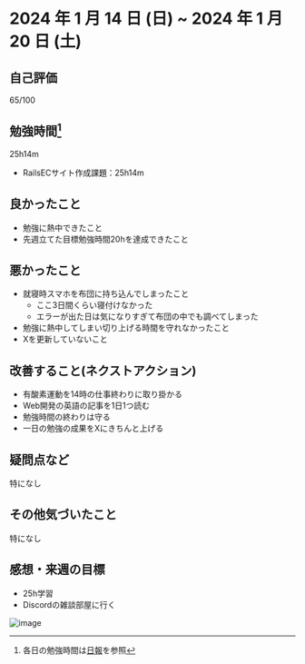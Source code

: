 # 2024 年 1 月 14 日 (日) ~ 2024 年 1 月 20 日 (土)

## 自己評価
65/100

## 勉強時間[^1]
25h14m
- RailsECサイト作成課題：25h14m
[^1]: 各日の勉強時間は[日報](https://github.com/nil-ramuda/daily-report)を参照

## 良かったこと
- 勉強に熱中できたこと
- 先週立てた目標勉強時間20hを達成できたこと

## 悪かったこと
- 就寝時スマホを布団に持ち込んでしまったこと
  - ここ3日間くらい寝付けなかった
  - エラーが出た日は気になりすぎて布団の中でも調べてしまった
- 勉強に熱中してしまい切り上げる時間を守れなかったこと
- Xを更新していないこと

## 改善すること(ネクストアクション)
- 有酸素運動を14時の仕事終わりに取り掛かる
- Web開発の英語の記事を1日1つ読む
- 勉強時間の終わりは守る
- 一日の勉強の成果をXにきちんと上げる

## 疑問点など
特になし

## その他気づいたこと
特になし

## 感想・来週の目標
- 25h学習
- Discordの雑談部屋に行く

![image](https://github.com/nil-ramuda/weekly_report/assets/94735931/a9264597-244a-4205-af13-05489d0f924d)
